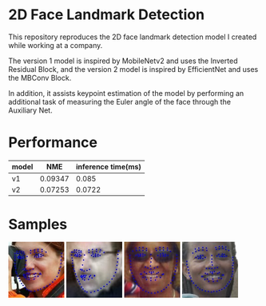 # 2D Face Landmark Detection

This repository reproduces the 2D face landmark detection model I created while working at a company.

The version 1 model is inspired by MobileNetv2 and uses the Inverted Residual Block, and the version 2 model is inspired by EfficientNet and uses the MBConv Block.

In addition, it assists keypoint estimation of the model by performing an additional task of measuring the Euler angle of the face through the Auxiliary Net.

# Performance

| model | NME     | inference time(ms) |
| ----- | ------- | ------------------ |
| v1    | 0.09347 | 0.085              |
| v2    | 0.07253 | 0.0722             |

# Samples

![sample1](./samples/0004.jpg) ![sample2](./samples/0005.jpg) ![sample3](./samples/0008.jpg) ![sample4](./samples/0009.jpg)

